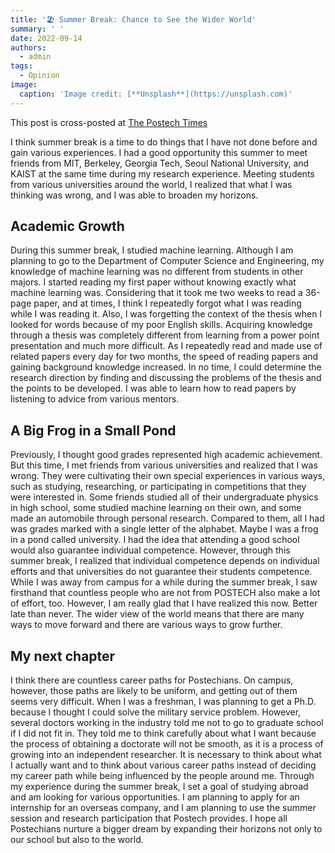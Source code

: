 ```yaml
---
title: '🏖️ Summer Break: Chance to See the Wider World'
summary: ' '
date: 2022-09-14
authors:
  - admin
tags:
  - Opinion
image:
  caption: 'Image credit: [**Unsplash**](https://unsplash.com)'
---
```

This post is cross-posted at [The Postech Times](https://times.postech.ac.kr/news/articleView.html?idxno=22191)

I think summer break is a time to do things that I have not done before and gain various experiences. I had a good opportunity this summer to meet friends from MIT, Berkeley, Georgia Tech, Seoul National University, and KAIST at the same time during my research experience. Meeting students from various universities around the world, I realized that what I was thinking was wrong, and I was able to broaden my horizons.

## Academic Growth

During this summer break, I studied machine learning. Although I am planning to go to the Department of Computer Science and Engineering, my knowledge of machine learning was no different from students in other majors. I started reading my first paper without knowing exactly what machine learning was. Considering that it took me two weeks to read a 36-page paper, and at times, I think I repeatedly forgot what I was reading while I was reading it. Also, I was forgetting the context of the thesis when I looked for words because of my poor English skills. Acquiring knowledge through a thesis was completely different from learning from a power point presentation and much more difficult.
As I repeatedly read and made use of related papers every day for two months, the speed of reading papers and gaining background knowledge increased. In no time, I could determine the research direction by finding and discussing the problems of the thesis and the points to be developed. I was able to learn how to read papers by listening to advice from various mentors.     

## A Big Frog in a Small Pond

Previously, I thought good grades represented high academic achievement. But this time, I met friends from various universities and realized that I was wrong. They were cultivating their own special experiences in various ways, such as studying, researching, or participating in competitions that they were interested in. Some friends studied all of their undergraduate physics in high school, some studied machine learning on their own, and some made an automobile through personal research. Compared to them, all I had was grades marked with a single letter of the alphabet.
Maybe I was a frog in a pond called university. I had the idea that attending a good school would also guarantee individual competence. However, through this summer break, I realized that individual competence depends on individual efforts and that universities do not guarantee their students competence. While I was away from campus for a while during the summer break, I saw firsthand that countless people who are not from POSTECH also make a lot of effort, too. However, I am really glad that I have realized this now. Better late than never. The wider view of the world means that there are many ways to move forward and there are various ways to grow further.

## My next chapter

I think there are countless career paths for Postechians. On campus, however, those paths are likely to be uniform, and getting out of them seems very difficult. When I was a freshman, I was planning to get a Ph.D. because I thought I could solve the military service problem. However, several doctors working in the industry told me not to go to graduate school if I did not fit in. They told me to think carefully about what I want because the process of obtaining a doctorate will not be smooth, as it is a process of growing into an independent researcher. It is necessary to think about what I actually want and to think about various career paths instead of deciding my career path while being influenced by the people around me.
Through my experience during the summer break, I set a goal of studying abroad and am looking for various opportunities. I am planning to apply for an internship for an overseas company, and I am planning to use the summer session and research participation that Postech provides. I hope all Postechians nurture a bigger dream by expanding their horizons not only to our school but also to the world.